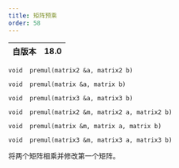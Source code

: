 ```yaml
---
title: 矩阵预乘
order: 58
---
```

| 自版本 | 18.0 |
| --- | --- |

`void  premul(matrix2 &a, matrix2 b)`

`void  premul(matrix &a, matrix b)`

`void  premul(matrix3 &a, matrix3 b)`

`void  premul(matrix2 &m, matrix2 a, matrix2 b)`

`void  premul(matrix &m, matrix a, matrix b)`

`void  premul(matrix3 &m, matrix3 a, matrix3 b)`

将两个矩阵相乘并修改第一个矩阵。
